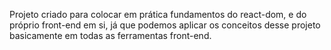 Projeto criado para colocar em prática fundamentos do react-dom, e do próprio front-end em si, já que podemos aplicar os conceitos desse projeto basicamente em todas as ferramentas front-end.
